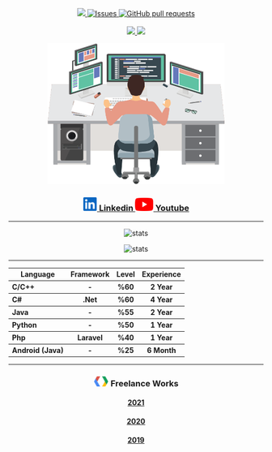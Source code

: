 
 <p align="center">
  <a href="https://codecov.io/gh/serdaraltin/github-readme-stats">
      <img src="https://komarev.com/ghpvc/?username=serdaraltin&label=Profile%20views&color=ff8a14" />
    </a>
    <a href="https://github.com/serdaraltin/github-readme-stats/issues">
      <img alt="Issues" src="https://img.shields.io/github/issues/serdaraltin/github-readme-stats?color=0088ff" />
    </a>
    <a href="https://github.com/serdaraltin/github-readme-stats/pulls">
      <img alt="GitHub pull requests" src="https://img.shields.io/github/issues-pr/serdaraltin/github-readme-stats?color=0088ff" />
    </a>
    <br />
    <br />
    <a href="https://a.paddle.com/v2/click/16413/119403?link=1227">
      <img src="https://img.shields.io/badge/Linkedin%20%E2%86%92-gray.svg?colorA=655BE1&colorB=4F44D6&style=for-the-badge"/>
    </a>
    <a href="https://a.paddle.com/v2/click/16413/119403?link=1227">
      <img src="https://img.shields.io/badge/Youtube%20%E2%86%92-gray.svg?colorA=655BE1&colorB=4F44D6&style=for-the-badge"/>
    </a>
  </p>


<p align="center"> <img src="programmer.png" alt="youtube" width="350"/> </p>

<h3 align="center"><a href="https://www.linkedin.com/in/serdar-altin/" ><img src="linkedin.png" alt="linkedin" width="28"/> Linkedin </a>
 <a href="https://www.youtube.com/meyta" ><img src="youtube.png" alt="youtube" width="36"/> Youtube </a></h3>
 
<hr>

<p align="center"> <img src="https://github-readme-stats.vercel.app/api?username=serdaraltin&bg_color=25,73229c,090a24&title_color=fff&text_color=fff" alt="stats"/> </p>

<p align="center"> <img src="https://github-readme-stats.vercel.app/api/top-langs/?username=serdaraltin&layout=compact&bg_color=25,73229c,090a24&title_color=fff&text_color=fff" alt="stats"/> </p>


<hr>

<table align="center">
 <tr>
    <th>Language</th>
    <th>Framework</th>
    <th>Level</th>
    <th>Experience</th>
 </tr>
 
 <tr>
  <th align="left">C/C++</th>
  <th>-</th>
  <th>%60</th>
  <th>2 Year</th>
 </tr>
 <tr>
  <th align="left">C#</th>
  <th>.Net</th>
  <th>%60</th>
  <th>4 Year</th>
 </tr>
 <tr>
  <th align="left">Java</th>
  <th>-</th>
  <th>%55</th>
  <th>2 Year</th>
 </tr>
 <tr>
  <th align="left">Python</th>
  <th>-</th>
  <th>%50</th>
  <th>1 Year</th>
 </tr>
 <tr>
  <th align="left">Php</th>
  <th>Laravel</th>
  <th>%40</th>
  <th>1 Year</th>
 </tr>
 <tr>
  <th align="left">Android (Java)</th>
  <th>-</th>
  <th>%25</th>
  <th>6 Month</th>
 </tr>

</table>

<hr>

<h3 align="center"> <img src="developers.png" alt="developers" width="30"/> Freelance Works</h3>
<h4 align="center"><a href="https://github.com/serdaraltin/Freelance-Works-2021">2021</a></h4>
<h4 align="center"><a href="https://github.com/serdaraltin/Freelance-Works-2020">2020</a></h4>
<h4 align="center"><a href="https://github.com/serdaraltin/Freelance-Works-2019">2019</a></h4>
